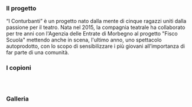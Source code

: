 
### Il progetto

<div class="explainProject">
<MediaCarousel folder="projects" images="conturbanti.webp" isLeft="true"/>

“I Conturbanti” è un progetto nato dalla mente di cinque ragazzi uniti
dalla passione per il teatro.
Nata nel 2015, la compagnia teatrale ha collaborato per
tre anni con l'Agenzia delle Entrate di Morbegno al progetto "Fisco Scuola"
mettendo anche in scena, l'ultimo anno, uno spettacolo autoprodotto,
con lo scopo di sensibilizzare i più giovani all’importanza di far parte di una comunità.
</div>



### I copioni


> <ImportPdf folder="copioni" fileName="me-ne-infisco.pdf" text="Me ne inFisco? No, grazie!"/>
>
> <ImportPdf folder="copioni" fileName="tasse-antica-roma.pdf" text="Antica Roma"/>
>
> <ImportPdf folder="copioni" fileName="tasse-antico-egitto.pdf" text="Antico Egitto"/>
>
> <ImportPdf folder="copioni" fileName="tasse-medioevo.pdf" text="Medioevo"/>

<div style="
    color: #f59e24;margin-top: 4rem"> </div>

### Galleria

<Gallery folder="img-conturbanti" fileName="meneinfisco" folderThumb="img-conturbanti/img-conturbanti-small" number="28" extension="jpg" title="Me ne inFisco? No, grazie!"/>